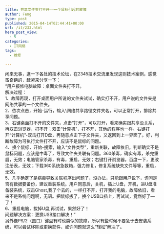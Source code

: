 ```yaml
---
title: 共享文件夹打不开——一个鼠标引起的故障
author: Feng
type: post
published: 2015-04-14T02:44:41+00:00
url: /it/233.html
hera_post_view:
  - 5
categories:
  - IT网络
tags:
  - 维修

---
```

闲来无事，逛一下各处的技术论坛，在2345技术交流里发现这则技术案例，感觉蛮奇葩的，赶紧来分享一下：  
“用户报修电脑故障：桌面文件夹打不开。  
解决过程：  
1、故障再现，打开桌面用户所说的文件夹试试，确实打不开，用户说的文件夹是网络共享的一个文件夹。  
2、依次点击，开始-运行，输入\网络共享路径文件夹名，可以正常打开，排除共享问题。  
3、右键桌面打不开的文件夹，点击“打开”，可以打开，看来确实跟共享没关系，再双击浏览器，打不开；双击“计算机”，打不开，其他的程序也一样。右键打开“计算机”-双击打开D盘，再随意点击下子文件夹，又返回到上一界面了。好，判断故障为可执行文件打不开，应该不是鼠标的问题。  
4、换个鼠标，开始-搜索，输入“文件类型”，重新关联，故障依旧。判断确实不是鼠标问题，应该是中毒了，导致文件夹关联有问题。360杀毒，确实有毒，杀完重启，无效；电脑管家杀毒，有毒，重启，无效；右键打开浏览器，百度一下，更改注册表，无效；下载360系统急救箱，强力修复，修复系统缺失文件等等，重启，无效。  
5、几乎确定了是病毒导致关联程序出问题了，没办法，只能跟用户说下，询问是否有数据要备份，建议重装系统。用户同意后，关机，插上U盘，开机，进U盘准备装系统，双击Ghost,我了个去的，一样打不开，打开我的电脑，故障依旧，看来不是系统问题啊，无语。把鼠标拔了，换个USB口插上，再试试，竟然好了&#8212;了！  
6、重启电脑，拔掉U盘,再试试，果然好了！  
问题解决方案：更换USB接口解决！”  
另外像PS/2（圆口）键盘有时也类似的故障，所以有些时候不要急于去安装系统，可以尝试移除或更换部件，或许问题就这么“轻松”解决了。